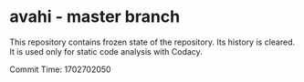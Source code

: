 # avahi - master branch

This repository contains frozen state of the repository.
Its history is cleared. It is used only for static code
analysis with Codacy.

Commit Time: 1702702050